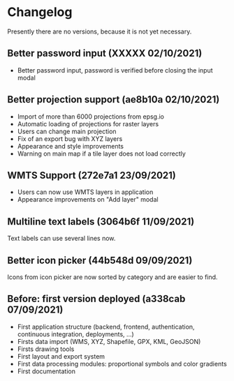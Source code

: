 # Changelog

Presently there are no versions, because it is not yet necessary. 


## Better password input (XXXXX 02/10/2021)

- Better password input, password is verified before closing the input modal


## Better projection support (ae8b10a 02/10/2021)

- Import of more than 6000 projections from epsg.io
- Automatic loading of projections for raster layers
- Users can change main projection
- Fix of an export bug with XYZ layers
- Appearance and style improvements
- Warning on main map if a tile layer does not load correctly


## WMTS Support (272e7a1 23/09/2021)

- Users can now use WMTS layers in application
- Appearance improvements on "Add layer" modal


## Multiline text labels (3064b6f 11/09/2021)

Text labels can use several lines now.


## Better icon picker (44b548d 09/09/2021)

Icons from icon picker are now sorted by category and are easier to find.


## Before: first version deployed (a338cab 07/09/2021)

- First application structure (backend, frontend, authentication, continuous integration, deployments, ...)
- Firsts data import (WMS, XYZ, Shapefile, GPX, KML, GeoJSON)
- Firsts drawing tools
- First layout and export system
- First data processing modules: proportional symbols and color gradients 
- First documentation 
